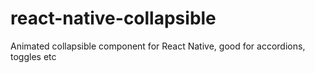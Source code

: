 # react-native-collapsible
Animated collapsible component for React Native, good for accordions, toggles etc
